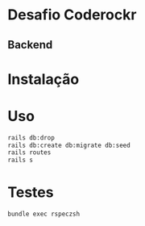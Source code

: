 # Desafio Coderockr

## Backend

# Instalação

# Uso
```bash
rails db:drop
rails db:create db:migrate db:seed
rails routes
rails s
```

# Testes
```
bundle exec rspeczsh

```